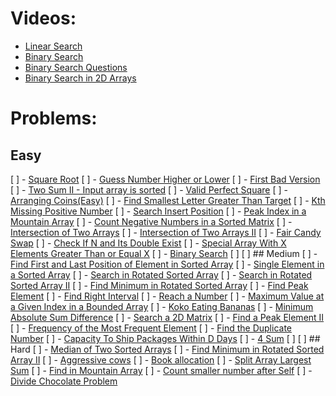 # Videos:
- [Linear Search](https://youtu.be/_HRA37X8N_Q)
- [Binary Search](https://youtu.be/f6UU7V3szVw)
- [Binary Search Questions](https://youtu.be/W9QJ8HaRvJQ)
- [Binary Search in 2D Arrays](https://youtu.be/enI_KyGLYPo)

# Problems:

## Easy
[ ] - [Square Root](https://leetcode.com/problems/sqrtx/)
[ ] - [Guess Number Higher or Lower](https://leetcode.com/problems/guess-number-higher-or-lower/)
[ ] - [First Bad Version](https://leetcode.com/problems/first-bad-version/)
[ ] - [Two Sum II - Input array is sorted](https://leetcode.com/problems/two-sum-ii-input-array-is-sorted/)
[ ] - [Valid Perfect Square](https://leetcode.com/problems/valid-perfect-square/)
[ ] - [Arranging Coins(Easy)](https://leetcode.com/problems/arranging-coins/)
[ ] - [Find Smallest Letter Greater Than Target](https://leetcode.com/problems/find-smallest-letter-greater-than-target/)
[ ] - [Kth Missing Positive Number](https://leetcode.com/problems/kth-missing-positive-number/)
[ ] - [Search Insert Position](https://leetcode.com/problems/search-insert-position/)
[ ] - [Peak Index in a Mountain Array](https://leetcode.com/problems/peak-index-in-a-mountain-array/)
[ ] - [Count Negative Numbers in a Sorted Matrix](https://leetcode.com/problems/count-negative-numbers-in-a-sorted-matrix/)
[ ] - [Intersection of Two Arrays](https://leetcode.com/problems/intersection-of-two-arrays/)
[ ] - [Intersection of Two Arrays II](https://leetcode.com/problems/intersection-of-two-arrays-ii/)
[ ] - [Fair Candy Swap](https://leetcode.com/problems/fair-candy-swap/)
[ ] - [Check If N and Its Double Exist](https://leetcode.com/problems/check-if-n-and-its-double-exist/)
[ ] - [Special Array With X Elements Greater Than or Equal X](https://leetcode.com/problems/special-array-with-x-elements-greater-than-or-equal-x/)
[ ] - [Binary Search](https://leetcode.com/problems/binary-search/)
[ ] 
[ ] ## Medium
[ ] - [Find First and Last Position of Element in Sorted Array](https://leetcode.com/problems/find-first-and-last-position-of-element-in-sorted-array/)
[ ] - [Single Element in a Sorted Array](https://leetcode.com/problems/single-element-in-a-sorted-array/)
[ ] - [Search in Rotated Sorted Array](https://leetcode.com/problems/search-in-rotated-sorted-array/)
[ ] - [Search in Rotated Sorted Array II](https://leetcode.com/problems/search-in-rotated-sorted-array-ii/)
[ ] - [Find Minimum in Rotated Sorted Array](https://leetcode.com/problems/find-minimum-in-rotated-sorted-array/)
[ ] - [Find Peak Element](https://leetcode.com/problems/find-peak-element/)
[ ] - [Find Right Interval](https://leetcode.com/problems/find-right-interval/)
[ ] - [Reach a Number](https://leetcode.com/problems/reach-a-number/)
[ ] - [Maximum Value at a Given Index in a Bounded Array](https://leetcode.com/problems/maximum-value-at-a-given-index-in-a-bounded-array/)
[ ] - [Koko Eating Bananas](https://leetcode.com/problems/koko-eating-bananas/)
[ ] - [Minimum Absolute Sum Difference](https://leetcode.com/problems/minimum-absolute-sum-difference/)
[ ] - [Search a 2D Matrix](https://leetcode.com/problems/search-a-2d-matrix/)
[ ] - [Find a Peak Element II](https://leetcode.com/problems/find-a-peak-element-ii/)
[ ] - [Frequency of the Most Frequent Element](https://leetcode.com/problems/frequency-of-the-most-frequent-element/)
[ ] - [Find the Duplicate Number](https://leetcode.com/problems/find-the-duplicate-number/)
[ ] - [Capacity To Ship Packages Within D Days](https://leetcode.com/problems/capacity-to-ship-packages-within-d-days/)
[ ] - [4 Sum](https://leetcode.com/problems/4sum/)
[ ] 
[ ] ## Hard
[ ] - [Median of Two Sorted Arrays](https://leetcode.com/problems/median-of-two-sorted-arrays/)
[ ] - [Find Minimum in Rotated Sorted Array II](https://leetcode.com/problems/find-minimum-in-rotated-sorted-array-ii/)
[ ] - [Aggressive cows](https://www.spoj.com/problems/AGGRCOW/)
[ ] - [Book allocation](https://www.geeksforgeeks.org/allocate-minimum-number-pages/)
[ ] - [Split Array Largest Sum](https://leetcode.com/problems/split-array-largest-sum/)
[ ] - [Find in Mountain Array](https://leetcode.com/problems/find-in-mountain-array/)
[ ] - [Count smaller number after Self](https://leetcode.com/problems/count-of-smaller-numbers-after-self/)
[ ] - [Divide Chocolate Problem](https://curiouschild.github.io/leetcode/2019/06/21/divide-chocolate.html)
